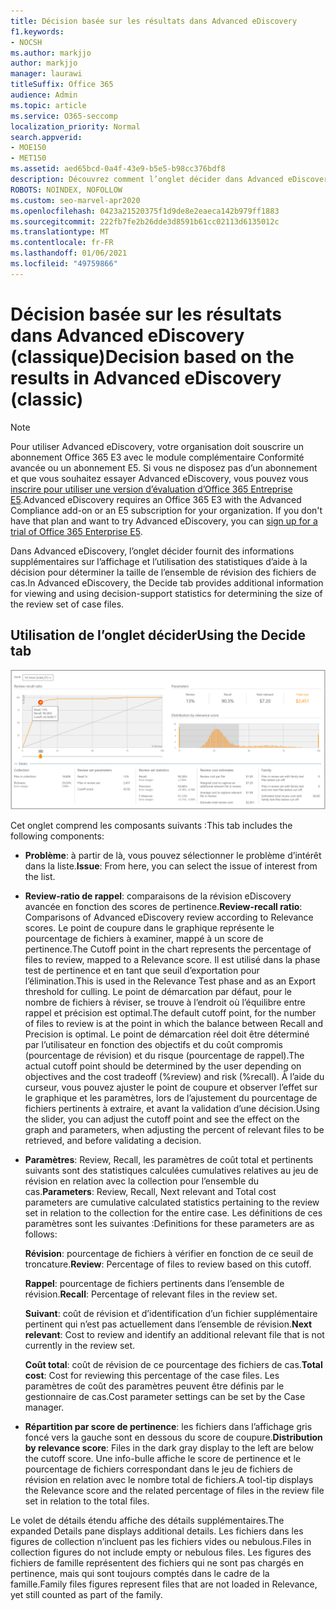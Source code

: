 ```yaml
---
title: Décision basée sur les résultats dans Advanced eDiscovery
f1.keywords:
- NOCSH
ms.author: markjjo
author: markjjo
manager: laurawi
titleSuffix: Office 365
audience: Admin
ms.topic: article
ms.service: O365-seccomp
localization_priority: Normal
search.appverid:
- MOE150
- MET150
ms.assetid: aed65bcd-0a4f-43e9-b5e5-b98cc376bdf8
description: Découvrez comment l’onglet décider dans Advanced eDiscovery fournit des données qui peuvent vous aider à déterminer la taille correcte de l’ensemble de révision des fichiers de cas.
ROBOTS: NOINDEX, NOFOLLOW
ms.custom: seo-marvel-apr2020
ms.openlocfilehash: 0423a21520375f1d9de8e2eaeca142b979ff1883
ms.sourcegitcommit: 222fb7fe2b26dde3d8591b61cc02113d6135012c
ms.translationtype: MT
ms.contentlocale: fr-FR
ms.lasthandoff: 01/06/2021
ms.locfileid: "49759866"
---
```

# <a name="decision-based-on-the-results-in-advanced-ediscovery-classic"></a><span data-ttu-id="a7b5a-103">Décision basée sur les résultats dans Advanced eDiscovery (classique)</span><span class="sxs-lookup"><span data-stu-id="a7b5a-103">Decision based on the results in Advanced eDiscovery (classic)</span></span>

> [!NOTE]
> <span data-ttu-id="a7b5a-p101">Pour utiliser Advanced eDiscovery, votre organisation doit souscrire un abonnement Office 365 E3 avec le module complémentaire Conformité avancée ou un abonnement E5. Si vous ne disposez pas d’un abonnement et que vous souhaitez essayer Advanced eDiscovery, vous pouvez vous [inscrire pour utiliser une version d’évaluation d’Office 365 Entreprise E5](https://go.microsoft.com/fwlink/p/?LinkID=698279).</span><span class="sxs-lookup"><span data-stu-id="a7b5a-p101">Advanced eDiscovery requires an Office 365 E3 with the Advanced Compliance add-on or an E5 subscription for your organization. If you don't have that plan and want to try Advanced eDiscovery, you can [sign up for a trial of Office 365 Enterprise E5](https://go.microsoft.com/fwlink/p/?LinkID=698279).</span></span> 
  
 <span data-ttu-id="a7b5a-106">Dans Advanced eDiscovery, l’onglet décider fournit des informations supplémentaires sur l’affichage et l’utilisation des statistiques d’aide à la décision pour déterminer la taille de l’ensemble de révision des fichiers de cas.</span><span class="sxs-lookup"><span data-stu-id="a7b5a-106">In Advanced eDiscovery, the Decide tab provides additional information for viewing and using decision-support statistics for determining the size of the review set of case files.</span></span> 
  
## <a name="using-the-decide-tab"></a><span data-ttu-id="a7b5a-107">Utilisation de l’onglet décider</span><span class="sxs-lookup"><span data-stu-id="a7b5a-107">Using the Decide tab</span></span>

![Décision de pertinence](../media/f32fed89-f3b5-404a-90c7-ea25d2eb58a9.png)
  
<span data-ttu-id="a7b5a-109">Cet onglet comprend les composants suivants :</span><span class="sxs-lookup"><span data-stu-id="a7b5a-109">This tab includes the following components:</span></span>
  
- <span data-ttu-id="a7b5a-110">**Problème**: à partir de là, vous pouvez sélectionner le problème d’intérêt dans la liste.</span><span class="sxs-lookup"><span data-stu-id="a7b5a-110">**Issue**: From here, you can select the issue of interest from the list.</span></span> 
    
- <span data-ttu-id="a7b5a-111">**Review-ratio de rappel**: comparaisons de la révision eDiscovery avancée en fonction des scores de pertinence.</span><span class="sxs-lookup"><span data-stu-id="a7b5a-111">**Review-recall ratio**: Comparisons of Advanced eDiscovery review according to Relevance scores.</span></span> <span data-ttu-id="a7b5a-112">Le point de coupure dans le graphique représente le pourcentage de fichiers à examiner, mappé à un score de pertinence.</span><span class="sxs-lookup"><span data-stu-id="a7b5a-112">The Cutoff point in the chart represents the percentage of files to review, mapped to a Relevance score.</span></span> <span data-ttu-id="a7b5a-113">Il est utilisé dans la phase test de pertinence et en tant que seuil d’exportation pour l’élimination.</span><span class="sxs-lookup"><span data-stu-id="a7b5a-113">This is used in the Relevance Test phase and as an Export threshold for culling.</span></span> <span data-ttu-id="a7b5a-114">Le point de démarcation par défaut, pour le nombre de fichiers à réviser, se trouve à l’endroit où l’équilibre entre rappel et précision est optimal.</span><span class="sxs-lookup"><span data-stu-id="a7b5a-114">The default cutoff point, for the number of files to review is at the point in which the balance between Recall and Precision is optimal.</span></span> <span data-ttu-id="a7b5a-115">Le point de démarcation réel doit être déterminé par l’utilisateur en fonction des objectifs et du coût compromis (pourcentage de révision) et du risque (pourcentage de rappel).</span><span class="sxs-lookup"><span data-stu-id="a7b5a-115">The actual cutoff point should be determined by the user depending on objectives and the cost tradeoff (%review) and risk (%recall).</span></span> <span data-ttu-id="a7b5a-116">À l’aide du curseur, vous pouvez ajuster le point de coupure et observer l’effet sur le graphique et les paramètres, lors de l’ajustement du pourcentage de fichiers pertinents à extraire, et avant la validation d’une décision.</span><span class="sxs-lookup"><span data-stu-id="a7b5a-116">Using the slider, you can adjust the cutoff point and see the effect on the graph and parameters, when adjusting the percent of relevant files to be retrieved, and before validating a decision.</span></span>
    
- <span data-ttu-id="a7b5a-117">**Paramètres**: Review, Recall, les paramètres de coût total et pertinents suivants sont des statistiques calculées cumulatives relatives au jeu de révision en relation avec la collection pour l’ensemble du cas.</span><span class="sxs-lookup"><span data-stu-id="a7b5a-117">**Parameters**: Review, Recall, Next relevant and Total cost parameters are cumulative calculated statistics pertaining to the review set in relation to the collection for the entire case.</span></span> <span data-ttu-id="a7b5a-118">Les définitions de ces paramètres sont les suivantes :</span><span class="sxs-lookup"><span data-stu-id="a7b5a-118">Definitions for these parameters are as follows:</span></span>
    
    <span data-ttu-id="a7b5a-119">**Révision**: pourcentage de fichiers à vérifier en fonction de ce seuil de troncature.</span><span class="sxs-lookup"><span data-stu-id="a7b5a-119">**Review**: Percentage of files to review based on this cutoff.</span></span> 
    
    <span data-ttu-id="a7b5a-120">**Rappel**: pourcentage de fichiers pertinents dans l’ensemble de révision.</span><span class="sxs-lookup"><span data-stu-id="a7b5a-120">**Recall**: Percentage of relevant files in the review set.</span></span> 
    
    <span data-ttu-id="a7b5a-121">**Suivant**: coût de révision et d’identification d’un fichier supplémentaire pertinent qui n’est pas actuellement dans l’ensemble de révision.</span><span class="sxs-lookup"><span data-stu-id="a7b5a-121">**Next relevant**: Cost to review and identify an additional relevant file that is not currently in the review set.</span></span> 
    
    <span data-ttu-id="a7b5a-122">**Coût total**: coût de révision de ce pourcentage des fichiers de cas.</span><span class="sxs-lookup"><span data-stu-id="a7b5a-122">**Total cost**: Cost for reviewing this percentage of the case files.</span></span> <span data-ttu-id="a7b5a-123">Les paramètres de coût des paramètres peuvent être définis par le gestionnaire de cas.</span><span class="sxs-lookup"><span data-stu-id="a7b5a-123">Cost parameter settings can be set by the Case manager.</span></span>
    
- <span data-ttu-id="a7b5a-124">**Répartition par score de pertinence**: les fichiers dans l’affichage gris foncé vers la gauche sont en dessous du score de coupure.</span><span class="sxs-lookup"><span data-stu-id="a7b5a-124">**Distribution by relevance score**: Files in the dark gray display to the left are below the cutoff score.</span></span> <span data-ttu-id="a7b5a-125">Une info-bulle affiche le score de pertinence et le pourcentage de fichiers correspondant dans le jeu de fichiers de révision en relation avec le nombre total de fichiers.</span><span class="sxs-lookup"><span data-stu-id="a7b5a-125">A tool-tip displays the Relevance score and the related percentage of files in the review file set in relation to the total files.</span></span>
    
<span data-ttu-id="a7b5a-126">Le volet de détails étendu affiche des détails supplémentaires.</span><span class="sxs-lookup"><span data-stu-id="a7b5a-126">The expanded Details pane displays additional details.</span></span> <span data-ttu-id="a7b5a-127">Les fichiers dans les figures de collection n’incluent pas les fichiers vides ou nebulous.</span><span class="sxs-lookup"><span data-stu-id="a7b5a-127">Files in collection figures do not include empty or nebulous files.</span></span> <span data-ttu-id="a7b5a-128">Les figures des fichiers de famille représentent des fichiers qui ne sont pas chargés en pertinence, mais qui sont toujours comptés dans le cadre de la famille.</span><span class="sxs-lookup"><span data-stu-id="a7b5a-128">Family files figures represent files that are not loaded in Relevance, yet still counted as part of the family.</span></span>
  
